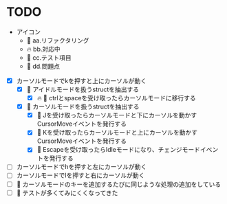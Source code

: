 # TODO

- アイコン
  - 🎨 aa.リファクタリング
  - 🔥 bb.対応中
  - 📘 cc.テスト項目
  - 👻 dd.問題点

- [x] カーソルモードでkを押すと上にカーソルが動く
  - [x] 🎨 アイドルモードを扱うstructを抽出する
    - [x] 🔥 📘 ctrlとspaceを受け取ったらカーソルモードに移行する
  - [x] 🎨 カーソルモードを扱うstructを抽出する
    - [x] 📘 Jを受け取ったらカーソルモードと下にカーソルを動かすCursorMoveイベントを発行する
    - [x] 📘 Kを受け取ったらカーソルモードと上にカーソルを動かすCursorMoveイベントを発行する 
    - [x] 📘 Escapeを受け取ったらIdleモードになり、チェンジモードイベントを発行する
- [ ] カーソルモードでhを押すと左にカーソルが動く
- [ ] カーソルモードでlを押すと右にカーソルが動く
- [ ] 👻 カーソルモードのキーを追加するたびに同じような処理の追加をしている
- [ ] 👻 テストが多くてみにくくなってきた